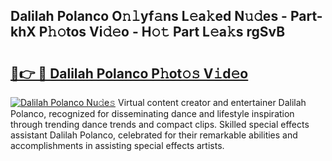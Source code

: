 ## Dalilah Polanco O𝚗𝚕yf𝚊ns L𝚎a𝚔ed N𝚞𝚍es - Part-khX P𝚑𝚘tos Vi𝚍𝚎o - H𝚘𝚝 Part L𝚎a𝚔s rgSvB

# <h2><a href="http://kfb5623.oniu.top/?m=Dalilah+Polanco">🔗👉 🔴 Dalilah Polanco P𝚑ot𝚘𝚜 V𝚒d𝚎o</a></h2>

[![Dalilah Polanco Nu𝚍e𝚜](https://i.imgur.com/0qMVB7G.gif)](http://kfb5623.oniu.top/?m=Dalilah+Polanco)
Virtual content creator and entertainer Dalilah Polanco, recognized for disseminating dance and lifestyle inspiration through trending dance trends and compact clips. Skilled special effects assistant Dalilah Polanco, celebrated for their remarkable abilities and accomplishments in assisting special effects artists.  
